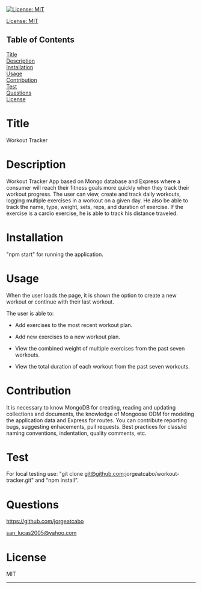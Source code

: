 
[![License: MIT](https://img.shields.io/badge/License-MIT-yellow.svg)](https://opensource.org/licenses/MIT)

[License: MIT](https://opensource.org/licenses/MIT)

## Table of Contents
  
[Title](#Title)  
[Description](#Description)  
[Installation](#Installation)  
[Usage](#Usage)  
[Contribution](#Contribution)  
[Test](#Test)  
[Questions](#Questions)    
[License](#License)    
# Title
Workout Tracker

# Description
Workout Tracker App based on Mongo database and Express where a consumer will reach their fitness goals more quickly when they track their workout progress. The user can view, create and track daily workouts, logging multiple exercises in a workout on a given day. He also be able to track the name, type, weight, sets, reps, and duration of exercise. If the exercise is a cardio exercise, he is able to track his distance traveled.

# Installation
"npm start" for running the application.

# Usage
When the user loads the page, it is shown the option to create a new workout or continue with their last workout.

The user is able to:

  * Add exercises to the most recent workout plan.

  * Add new exercises to a new workout plan.

  * View the combined weight of multiple exercises from the past seven workouts.

  * View the total duration of each workout from the past seven workouts.

# Contribution
It is necessary to know MongoDB for creating, reading and updating collections and documents, the knowledge of Mongoose ODM for modeling the application data and Express for routes. You can contribute reporting bugs, suggesting enhacements, pull requests. Best practices for class/id naming conventions, indentation, quality comments, etc.

# Test
For local testing use: "git clone git@github.com:jorgeatcabo/workout-tracker.git" and “npm install”.

# Questions
https://github.com/jorgeatcabo

san_lucas2005@yahoo.com

# License
MIT

----
